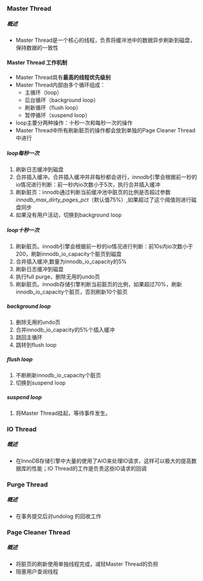 

### Master Thread

##### 概述

- Master Thread是一个核心的线程，负责将缓冲池中的数据异步刷新到磁盘，保持数据的一致性

#### Master Thread 工作机制

- Master Thread具有**最高的线程优先级别**
- Master Thread内部由多个循环组成：
  - 主循环（loop）
  - 后台循环（background loop）
  - 刷新循环（flush loop）
  - 暂停循环（suspend loop）
- loop主要分两种操作：十秒一次和每秒一次的操作
- Master Thread中所有刷新脏页的操作都会放到单独的Page Cleaner Thread中进行

##### loop每秒一次

1. 刷新日志缓冲到磁盘
2. 合并插入缓冲。合并插入缓冲并非每秒都会进行，innodb引擎会根据前一秒的io情况进行判断：前一秒内io次数小于5次，执行合并插入缓冲
3. 刷新脏页：innodb通过判断当前缓冲池中脏页的比例是否超过参数*innodb_max_dirty_pages_pct*（默认值75%）,如果超过了这个阈值则进行磁盘同步
4. 如果没有用户活动，切换到background loop

##### loop十秒一次

1. 刷新脏页。innodb引擎会根据前一秒的io情况进行判断：前10s内io次数小于200，刷新innodb_io_capacity个脏页到磁盘
2. 合并插入缓冲,数量为innodb_io_capacity的5%
3. 刷新日志缓冲到磁盘
4. 执行full purge，删除无用的undo页
5. 刷新脏页。innodb存储引擎判断当前脏页的比例，如果超过70%，刷新innodb_io_capacity个脏页，否则刷新10个脏页

##### background loop

1. 删除无用的undo页
2. 合并innodb_io_capacity的5%个插入缓冲
3. 跳回主循环
4. 跳转到flush loop

##### flush loop

1. 不断刷新innodb_io_capacity个脏页
2. 切换到suspend loop

##### suspend loop

1. 将Master Thread挂起，等待事件发生。

### IO Thread

##### 概述

- 在InnoDB存储引擎中大量的使用了AIO来处理IO请求，这样可以极大的提高数据库的性能；IO Thread的工作是负责这些IO请求的回调



### Purge Thread

##### 概述

- 在事务提交后对undolog 的回收工作



### Page Cleaner Thread

##### 概述

- 将脏页的刷新使用单独线程完成，减轻Master Thread的负担
- 阻塞用户查询线程
